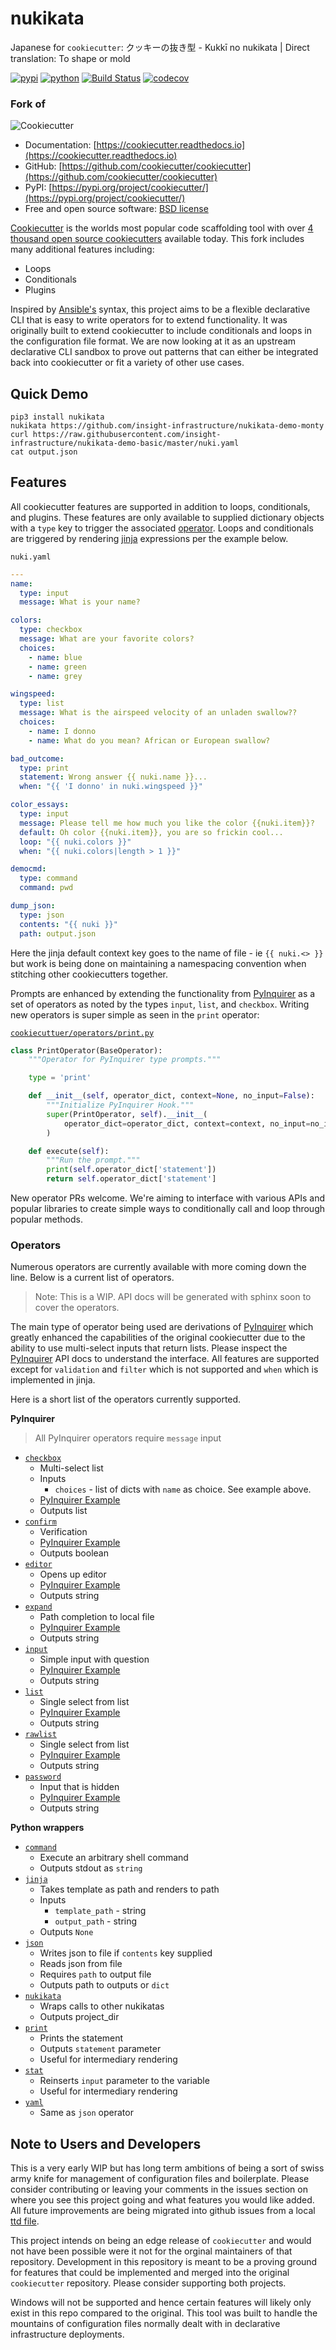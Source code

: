 # nukikata

Japanese for `cookiecutter`: クッキーの抜き型 - Kukkī no nukikata | Direct translation: To shape or mold

[![pypi](https://img.shields.io/pypi/v/nukikata.svg)](https://pypi.python.org/pypi/nukikata)
[![python](https://img.shields.io/pypi/pyversions/nukikata.svg)](https://pypi.python.org/pypi/nukikata)
[![Build Status](https://travis-ci.org/insight-infrastructure/nukikata.svg?branch=master)](https://travis-ci.org/insight-infrastructure/nukikata)
[![codecov](https://codecov.io/gh/insight-infrastructure/nukikata/branch/master/graphs/badge.svg?branch=master)](https://codecov.io/github/insight-infrastructure/nukikata?branch=master)

### Fork of

![Cookiecutter](https://raw.githubusercontent.com/cookiecutter/cookiecutter/3ac078356adf5a1a72042dfe72ebfa4a9cd5ef38/logo/cookiecutter_medium.png)

* Documentation: [https://cookiecutter.readthedocs.io](https://cookiecutter.readthedocs.io)
* GitHub: [https://github.com/cookiecutter/cookiecutter](https://github.com/cookiecutter/cookiecutter)
* PyPI: [https://pypi.org/project/cookiecutter/](https://pypi.org/project/cookiecutter/)
* Free and open source software: [BSD license](https://github.com/cookiecutter/cookiecutter/blob/master/LICENSE)

[Cookiecutter](https://github.com/cookiecutter/cookiecutter) is the worlds most popular code scaffolding tool with over [4 thousand open source cookiecutters](https://github.com/search?q=cookiecutter) available today.  This fork includes many additional features including:
- Loops
- Conditionals
- Plugins

Inspired by [Ansible's](https://github.com/ansible/ansible) syntax, this project aims to be a flexible declarative CLI that is easy to write operators for to extend functionality. It was originally built to extend cookiecutter to include conditionals and loops in the configuration file format.  We are now looking at it as an upstream declarative CLI sandbox to prove out patterns that can either be integrated back into cookiecutter or fit a variety of other use cases.

## Quick Demo

```
pip3 install nukikata
nukikata https://github.com/insight-infrastructure/nukikata-demo-monty
curl https://raw.githubusercontent.com/insight-infrastructure/nukikata-demo-basic/master/nuki.yaml
cat output.json
```

## Features

All cookiecutter features are supported in addition to loops, conditionals, and plugins. These features are only available to supplied dictionary objects with a `type` key to trigger the associated [operator](cookiecutter/operators). Loops and conditionals are triggered by rendering [jinja](https://github.com/pallets/jinja) expressions per the example below.

`nuki.yaml`
```yaml
---
name:
  type: input
  message: What is your name?

colors:
  type: checkbox
  message: What are your favorite colors?
  choices:
    - name: blue
    - name: green
    - name: grey

wingspeed:
  type: list
  message: What is the airspeed velocity of an unladen swallow??
  choices:
    - name: I donno
    - name: What do you mean? African or European swallow?

bad_outcome:
  type: print
  statement: Wrong answer {{ nuki.name }}...
  when: "{{ 'I donno' in nuki.wingspeed }}"

color_essays:
  type: input
  message: Please tell me how much you like the color {{nuki.item}}?
  default: Oh color {{nuki.item}}, you are so frickin cool...
  loop: "{{ nuki.colors }}"
  when: "{{ nuki.colors|length > 1 }}"

democmd:
  type: command
  command: pwd

dump_json:
  type: json
  contents: "{{ nuki }}"
  path: output.json
```

Here the jinja default context key goes to the name of file - ie `{{ nuki.<> }}` but work is being done on maintaining a namespacing convention when stitching other cookiecutters together.

Prompts are enhanced by extending the functionality from [PyInquirer](https://github.com/CITGuru/PyInquirer) as a set of operators as noted by the types `input`, `list`, and `checkbox`. Writing new operators is super simple as seen in the `print` operator:

[`cookiecuttuer/operators/print.py`](cookiecutter/operators/print.py)
```python
class PrintOperator(BaseOperator):
    """Operator for PyInquirer type prompts."""

    type = 'print'

    def __init__(self, operator_dict, context=None, no_input=False):
        """Initialize PyInquirer Hook."""
        super(PrintOperator, self).__init__(
            operator_dict=operator_dict, context=context, no_input=no_input
        )

    def execute(self):
        """Run the prompt."""
        print(self.operator_dict['statement'])
        return self.operator_dict['statement']
```

New operator PRs welcome.  We're aiming to interface with various APIs and popular libraries to create simple ways to conditionally call and loop through popular methods.

### Operators

Numerous operators are currently available with more coming down the line. Below is a current list of operators.

> Note: This is a WIP. API docs will be generated with sphinx soon to cover the operators.

The main type of operator being used are derivations of [PyInquirer](https://github.com/CITGuru/PyInquirer) which greatly enhanced the capabilities of the original cookiecutter due to the ability to use multi-select inputs that return lists. Please inspect the [PyInquirer](https://github.com/CITGuru/PyInquirer) API docs to understand the interface. All features are supported except for `validation` and `filter` which is not supported and `when` which is implemented in jinja.

Here is a short list of the operators currently supported.

**PyInquirer**

> All PyInquirer operators require `message` input

- [`checkbox`](cookiecutter/operators/checkbox.py)
    - Multi-select list
    - Inputs
        - `choices` - list of dicts with `name` as choice. See example above.
    - [PyInquirer Example](https://github.com/CITGuru/PyInquirer/blob/master/examples/checkbox.py)
    - Outputs list
- [`confirm`](cookiecutter/operators/confirm.py)
    - Verification
    - [PyInquirer Example](https://github.com/CITGuru/PyInquirer/blob/master/examples/confirm.py)
    - Outputs boolean
- [`editor`](cookiecutter/operators/editor.py)
    - Opens up editor
    - [PyInquirer Example](https://github.com/CITGuru/PyInquirer/blob/master/examples/editor.py)
    - Outputs string
- [`expand`](cookiecutter/operators/expand.py)
    - Path completion to local file
    - [PyInquirer Example](https://github.com/CITGuru/PyInquirer/blob/master/examples/expand.py)
    - Outputs string
- [`input`](cookiecutter/operators/input.py)
    - Simple input with question
    - [PyInquirer Example](https://github.com/CITGuru/PyInquirer/blob/master/examples/input.py)
    - Outputs string
- [`list`](cookiecutter/operators/list.py)
    - Single select from list
    - [PyInquirer Example](https://github.com/CITGuru/PyInquirer/blob/master/examples/list.py)
    - Outputs string
- [`rawlist`](cookiecutter/operators/rawlist.py)
    - Single select from list
    - [PyInquirer Example](https://github.com/CITGuru/PyInquirer/blob/master/examples/rawlist.py)
    - Outputs string
- [`password`](cookiecutter/operators/password.py)
    - Input that is hidden
    - [PyInquirer Example](https://github.com/CITGuru/PyInquirer/blob/master/examples/password.py)
    - Outputs string

**Python wrappers**
- [`command`](cookiecutter/operators/command.py)
    - Execute an arbitrary shell command
    - Outputs stdout as `string`
- [`jinja`](cookiecutter/operators/jinja.py)
    - Takes template as path and renders to path
    - Inputs
        - `template_path` - string
        - `output_path` - string
    - Outputs `None`
- [`json`](cookiecutter/operators/json.py)
    - Writes json to file if `contents` key supplied
    - Reads json from file
    - Requires `path` to output file
    - Outputs path to outputs or  `dict`
- [`nukikata`](cookiecutter/operators/nukikata.py)
    - Wraps calls to other nukikatas
    - Outputs project_dir
- [`print`](cookiecutter/operators/print.py)
    - Prints the statement
    - Outputs `statement` parameter
    - Useful for intermediary rendering
- [`stat`](cookiecutter/operators/stat.py)
    - Reinserts `input` parameter to the variable
    - Useful for intermediary rendering
- [`yaml`](cookiecutter/operators/yaml.py)
    - Same as `json` operator

## Note to Users and Developers

This is a very early WIP but has long term ambitions of being a sort of swiss army knife for management of configuration files and boilerplate. Please consider contributing or leaving your comments in the issues section on where you see this project going and what features you would like added. All future improvements are being migrated into github issues from a local [ttd file](TTD.md).

This project intends on being an edge release of `cookiecutter` and would not have been possible were it not for the orginal maintainers of that repository.  Development in this repository is meant to be a proving ground for features that could be implemented and merged into the original `cookiecutter` repository. Please consider supporting both projects.

Windows will not be supported and hence certain features will likely only exist in this repo compared to the original. This tool was built to handle the mountains of configuration files normally dealt with in declarative infrastructure deployments.

